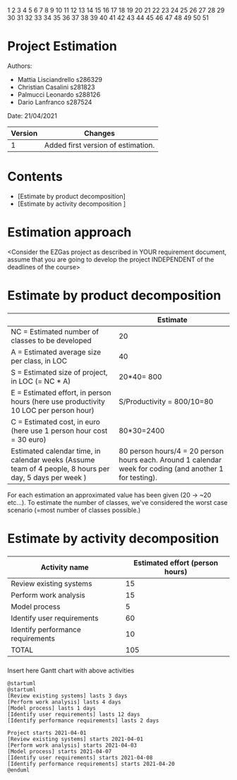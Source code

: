 1
2
3
4
5
6
7
8
9
10
11
12
13
14
15
16
17
18
19
20
21
22
23
24
25
26
27
28
29
30
31
32
33
34
35
36
37
38
39
40
41
42
43
44
45
46
47
48
49
50
51
# Project Estimation  
Authors:

- Mattia Lisciandrello s286329
- Christian Casalini s281823
- Palmucci Leonardo s288126
- Dario Lanfranco s287524

Date: 21/04/2021

| Version | Changes |
| ------- |---------|
| 1 | Added first version of estimation. |

# Contents
- [Estimate by product decomposition]
- [Estimate by activity decomposition ]
# Estimation approach
<Consider the EZGas  project as described in YOUR requirement document, assume that you are going to develop the project INDEPENDENT of the deadlines of the course>
# Estimate by product decomposition
### 
|             | Estimate                        |             
| ----------- | ------------------------------- |  
| NC =  Estimated number of classes to be developed   |  20          |             
| A = Estimated average size per class, in LOC       |      40               | 
| S = Estimated size of project, in LOC (= NC * A) |20*40= 800 |
| E = Estimated effort, in person hours (here use productivity 10 LOC per person hour)  |          S/Productivity = 800/10=80         |   
| C = Estimated cost, in euro (here use 1 person hour cost = 30 euro) | 80*30=2400 | 
| Estimated calendar time, in calendar weeks (Assume team of 4 people, 8 hours per day, 5 days per week ) |          80 person hours/4 = 20 person hours each. Around 1 calendar week for coding (and another 1 for testing).          |               

For each estimation an approximated value has been given (20 -> ~20 etc...). To estimate the number of classes, we've considered the worst case scenario (=most number of classes possible.)

# Estimate by activity decomposition
### 
|         Activity name    | Estimated effort (person hours)   |             
| ----------- | ------------------------------- | 
| Review existing systems| 15 |
| Perform work analysis | 15 |
| Model process | 5 |
| Identify user requirements | 60 |
| Identify performance requirements | 10 |
| TOTAL | 105 |

###
Insert here Gantt chart with above activities

```plantuml
@startuml
@startuml
[Review existing systems] lasts 3 days
[Perform work analysis] lasts 4 days
[Model process] lasts 1 days
[Identify user requirements] lasts 12 days
[Identify performance requirements] lasts 2 days

Project starts 2021-04-01
[Review existing systems] starts 2021-04-01
[Perform work analysis] starts 2021-04-03 
[Model process] starts 2021-04-07 
[Identify user requirements] starts 2021-04-08
[Identify performance requirements] starts 2021-04-20
@enduml
```